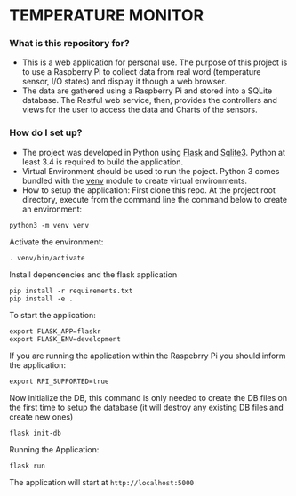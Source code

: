 # TEMPERATURE MONITOR #

### What is this repository for? ###

* This is a web application for personal use. The purpose of this project is to use a Raspberry Pi to collect data from real word (temperature sensor, I/O states) and display it though a web browser.
* The data are gathered using a Raspberry Pi and stored into a SQLite database. The Restful web service, then, provides the controllers and views for the user to access the data and Charts of the sensors. 


### How do I set up? ###

* The project was developed in Python using [Flask](http://flask.pocoo.org/) and [Sqlite3](https://www.sqlite.org/index.html). Python at least 3.4 is required to build the application.
* Virtual Environment should be used to run the poject. Python 3 comes bundled with the [venv](https://docs.python.org/3/library/venv.html#module-venv) module to create virtual environments.
* How to setup the application: First clone this repo. At the project root directory, execute from the command line the command below to create an environment:
```
python3 -m venv venv
```
Activate the environment:
```
. venv/bin/activate
```
Install dependencies and the flask application
```
pip install -r requirements.txt
pip install -e .
```
To start the application:
```
export FLASK_APP=flaskr
export FLASK_ENV=development
```
If you are running the application within the Raspebrry Pi you should inform the application:
```
export RPI_SUPPORTED=true
``` 
Now initialize the DB, this command is only needed to create the DB files on the first time to setup the database (it will destroy any existing DB files and create new ones)
```
flask init-db
```
Running the Application:
```
flask run
```
The application will start at `http://localhost:5000`